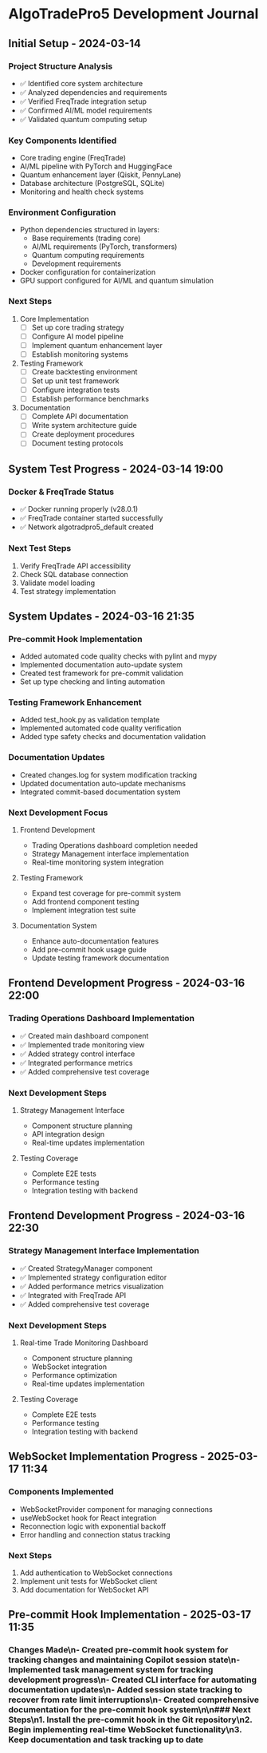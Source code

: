 # AlgoTradePro5 Development Journal

## Initial Setup - 2024-03-14

### Project Structure Analysis
- ✅ Identified core system architecture
- ✅ Analyzed dependencies and requirements
- ✅ Verified FreqTrade integration setup
- ✅ Confirmed AI/ML model requirements
- ✅ Validated quantum computing setup

### Key Components Identified
- Core trading engine (FreqTrade)
- AI/ML pipeline with PyTorch and HuggingFace
- Quantum enhancement layer (Qiskit, PennyLane)
- Database architecture (PostgreSQL, SQLite)
- Monitoring and health check systems

### Environment Configuration
- Python dependencies structured in layers:
  - Base requirements (trading core)
  - AI/ML requirements (PyTorch, transformers)
  - Quantum computing requirements
  - Development requirements
- Docker configuration for containerization
- GPU support configured for AI/ML and quantum simulation

### Next Steps
1. Core Implementation
   - [ ] Set up core trading strategy
   - [ ] Configure AI model pipeline
   - [ ] Implement quantum enhancement layer
   - [ ] Establish monitoring systems

2. Testing Framework
   - [ ] Create backtesting environment
   - [ ] Set up unit test framework
   - [ ] Configure integration tests
   - [ ] Establish performance benchmarks

3. Documentation
   - [ ] Complete API documentation
   - [ ] Write system architecture guide
   - [ ] Create deployment procedures
   - [ ] Document testing protocols

## System Test Progress - 2024-03-14 19:00

### Docker & FreqTrade Status
- ✅ Docker running properly (v28.0.1)
- ✅ FreqTrade container started successfully
- ✅ Network algotradpro5_default created

### Next Test Steps
1. Verify FreqTrade API accessibility
2. Check SQL database connection
3. Validate model loading
4. Test strategy implementation

## System Updates - 2024-03-16 21:35

### Pre-commit Hook Implementation
- Added automated code quality checks with pylint and mypy
- Implemented documentation auto-update system
- Created test framework for pre-commit validation
- Set up type checking and linting automation

### Testing Framework Enhancement
- Added test_hook.py as validation template
- Implemented automated code quality verification
- Added type safety checks and documentation validation

### Documentation Updates
- Created changes.log for system modification tracking
- Updated documentation auto-update mechanisms
- Integrated commit-based documentation system

### Next Development Focus
1. Frontend Development
   - Trading Operations dashboard completion needed
   - Strategy Management interface implementation
   - Real-time monitoring system integration

2. Testing Framework
   - Expand test coverage for pre-commit system
   - Add frontend component testing
   - Implement integration test suite

3. Documentation System
   - Enhance auto-documentation features
   - Add pre-commit hook usage guide
   - Update testing framework documentation

## Frontend Development Progress - 2024-03-16 22:00

### Trading Operations Dashboard Implementation
- ✅ Created main dashboard component
- ✅ Implemented trade monitoring view
- ✅ Added strategy control interface
- ✅ Integrated performance metrics
- ✅ Added comprehensive test coverage

### Next Development Steps
1. Strategy Management Interface
   - Component structure planning
   - API integration design
   - Real-time updates implementation

2. Testing Coverage
   - Complete E2E tests
   - Performance testing
   - Integration testing with backend

## Frontend Development Progress - 2024-03-16 22:30

### Strategy Management Interface Implementation
- ✅ Created StrategyManager component
- ✅ Implemented strategy configuration editor
- ✅ Added performance metrics visualization
- ✅ Integrated with FreqTrade API
- ✅ Added comprehensive test coverage

### Next Development Steps
1. Real-time Trade Monitoring Dashboard
   - Component structure planning
   - WebSocket integration
   - Performance optimization
   - Real-time updates implementation

2. Testing Coverage
   - Complete E2E tests
   - Performance testing
   - Integration testing with backend

## WebSocket Implementation Progress - 2025-03-17 11:34


### Components Implemented
- WebSocketProvider component for managing connections
- useWebSocket hook for React integration
- Reconnection logic with exponential backoff
- Error handling and connection status tracking

### Next Steps
1. Add authentication to WebSocket connections
2. Implement unit tests for WebSocket client
3. Add documentation for WebSocket API


## Pre-commit Hook Implementation - 2025-03-17 11:35

### Changes Made\n- Created pre-commit hook system for tracking changes and maintaining Copilot session state\n- Implemented task management system for tracking development progress\n- Created CLI interface for automating documentation updates\n- Added session state tracking to recover from rate limit interruptions\n- Created comprehensive documentation for the pre-commit hook system\n\n### Next Steps\n1. Install the pre-commit hook in the Git repository\n2. Begin implementing real-time WebSocket functionality\n3. Keep documentation and task tracking up to date
